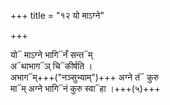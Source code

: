 +++
title = "१२ यो माऽग्ने"

+++

यो᳓ माऽग्ने भागि᳓नँ सन्त᳓म्  
अ᳓थाभाग᳓ञ् चि᳓कीर्षति ।  
अभाग᳓म्+++("नञ्सुभ्याम्")+++ अग्ने तं᳓ कुरु  
मा᳓म् अग्ने भागि᳓नं कुरु स्वा᳓हा ।+++(५)+++  
